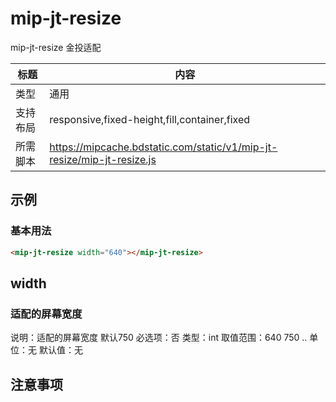 # mip-jt-resize

mip-jt-resize 金投适配

标题|内容
----|----
类型|通用
支持布局|responsive,fixed-height,fill,container,fixed
所需脚本|https://mipcache.bdstatic.com/static/v1/mip-jt-resize/mip-jt-resize.js

## 示例

### 基本用法
```html
<mip-jt-resize width="640"></mip-jt-resize>
```

## width

### 适配的屏幕宽度

说明：适配的屏幕宽度  默认750
必选项：否
类型：int
取值范围：640 750 ..
单位：无
默认值：无

## 注意事项

